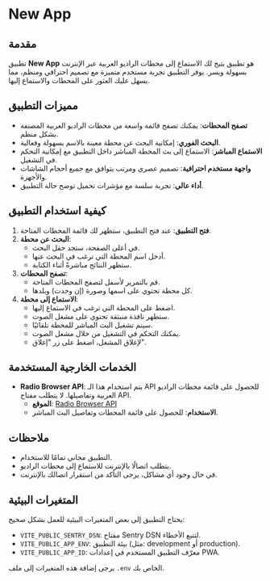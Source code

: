 # New App

## مقدمة

تطبيق **New App** هو تطبيق يتيح لك الاستماع إلى محطات الراديو العربية عبر الإنترنت بسهولة ويسر. يوفر التطبيق تجربة مستخدم متميزة مع تصميم احترافي ومنظم، مما يسهل عليك العثور على المحطات والاستماع إليها.

## مميزات التطبيق

- **تصفح المحطات**: يمكنك تصفح قائمة واسعة من محطات الراديو العربية المصنفة بشكل منظم.
- **البحث الفوري**: إمكانية البحث عن محطة معينة بالاسم بسهولة وفعالية.
- **الاستماع المباشر**: الاستماع إلى بث المحطة المباشر داخل التطبيق مع إمكانية التحكم في التشغيل.
- **واجهة مستخدم احترافية**: تصميم عصري ومرتب يتوافق مع جميع أحجام الشاشات والأجهزة.
- **أداء عالي**: تجربة سلسة مع مؤشرات تحميل توضح حالة التطبيق.

## كيفية استخدام التطبيق

1. **فتح التطبيق**: عند فتح التطبيق، ستظهر لك قائمة المحطات المتاحة.
2. **البحث عن محطة**:
   - في أعلى الصفحة، ستجد حقل البحث.
   - أدخل اسم المحطة التي ترغب في البحث عنها.
   - ستظهر النتائج مباشرةً أثناء الكتابة.
3. **تصفح المحطات**:
   - قم بالتمرير لأسفل لتصفح المحطات المتاحة.
   - كل محطة تحتوي على اسمها وصورة (إن وجدت) وبلدها.
4. **الاستماع إلى محطة**:
   - اضغط على المحطة التي ترغب في الاستماع إليها.
   - ستظهر نافذة منبثقة تحتوي على مشغل الصوت.
   - سيتم تشغيل البث المباشر للمحطة تلقائيًا.
   - يمكنك التحكم في التشغيل من خلال مشغل الصوت.
   - لإغلاق المشغل، اضغط على زر "إغلاق".

## الخدمات الخارجية المستخدمة

- **Radio Browser API**: يتم استخدام هذا الـ API للحصول على قائمة محطات الراديو العربية وتفاصيلها. لا يتطلب مفتاح API.
  - **الموقع**: [Radio Browser API](https://www.radio-browser.info/)
  - **الاستخدام**: للحصول على قائمة المحطات وتفاصيل البث المباشر.

## ملاحظات

- التطبيق مجاني تمامًا للاستخدام.
- يتطلب اتصالًا بالإنترنت للاستماع إلى محطات الراديو.
- في حال وجود أي مشاكل، يرجى التأكد من استقرار اتصالك بالإنترنت.

## المتغيرات البيئية

يحتاج التطبيق إلى بعض المتغيرات البيئية للعمل بشكل صحيح:

- `VITE_PUBLIC_SENTRY_DSN`: مفتاح Sentry DSN لتتبع الأخطاء.
- `VITE_PUBLIC_APP_ENV`: بيئة التطبيق (مثل: development أو production).
- `VITE_PUBLIC_APP_ID`: معرّف التطبيق المستخدم في إعدادات PWA.

يرجى إضافة هذه المتغيرات إلى ملف `.env` الخاص بك.